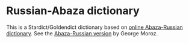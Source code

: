 # Russian-Abaza dictionary

This is a Stardict/Goldendict dictionary based on [online Abaza-Russian dictionary](http://abazinka.ru/). See the [Abaza-Russian version](https://github.com/agricolamz/abaza-russian) by George Moroz.

